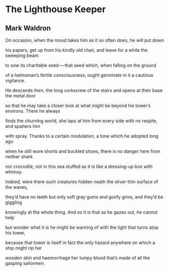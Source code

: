 # The Lighthouse Keeper
## Mark Waldron
On occasion, when the mood takes him
as it so often does, he will put down

his papers, get up from his kindly old chair,
and leave for a while the sweeping beam

to sow its charitable seed — that seed which,
when falling on the ground

of a helmsman’s fertile consciousness,
ought germinate in it a cautious vigilance.

He descends then, the long corkscrew of
the stairs and opens at their base the metal door

so that he may take a closer look at what might
be beyond his tower’s environs. There he always

finds the churning world, she laps at him from
every side with no respite, and spatters him

with spray. Thanks to a certain modulation,
a tone which he adopted long ago

when he still wore shorts and buckled shoes,
there is no danger here from neither shark

nor crocodile, not in this sea stuffed as it is
like a dressing-up box with whimsy.

Indeed, were there such creatures hidden
neath the sliver-thin surface of the waves,

they’d have no teeth but only soft gray gums
and goofy grins, and they’d be giggling

knowingly at the whole thing. And so it is
that as he gazes out, he cannot help

but wonder what it is he might be warning of
with the light that turns atop his tower,

because that tower is itself in fact the only
hazard anywhere on which a ship might rip her

wooden skin and haemorrhage her lumpy
blood that’s made of all the gasping sailormen.